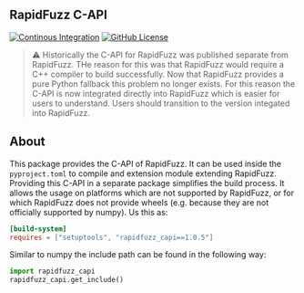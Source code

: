## RapidFuzz C-API

[![Continous Integration](https://github.com/maxbachmann/rapidfuzz_capi/workflows/Build/badge.svg)](https://github.com/maxbachmann/rapidfuzz_capi/actions)
[![GitHub License](https://img.shields.io/github/license/maxbachmann/rapidfuzz_capi)](https://github.com/maxbachmann/rapidfuzz_capi/blob/main/LICENSE)


> :warning: Historically the C-API for RapidFuzz was published separate from RapidFuzz. THe reason for this was that RapidFuzz would require a C++ compiler to
> build successfully. Now that RapidFuzz provides a pure Python fallback this problem no longer exists. For this reason the C-API is now integrated directly into
> RapidFuzz which is easier for users to understand. Users should transition to the version integated into RapidFuzz.

## About

This package provides the C-API of RapidFuzz. It can be used inside the `pyproject.toml` to compile and extension module extending RapidFuzz. Providing this C-API in a separate package simplifies the build process. It allows the usage on platforms which are not supported by RapidFuzz, or for which RapidFuzz does not provide wheels (e.g. because they are not officially supported by numpy). Us this as:

```toml
[build-system]
requires = ["setuptools", "rapidfuzz_capi==1.0.5"]
```

Similar to numpy the include path can be found in the following way:
```python
import rapidfuzz_capi
rapidfuzz_capi.get_include()
```
